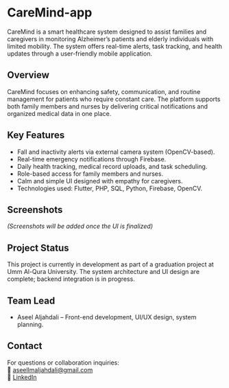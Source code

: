 # CareMind-app
 
CareMind is a smart healthcare system designed to assist families and caregivers in monitoring Alzheimer’s patients and elderly individuals with limited mobility. The system offers real-time alerts, task tracking, and health updates through a user-friendly mobile application.

## Overview

CareMind focuses on enhancing safety, communication, and routine management for patients who require constant care. The platform supports both family members and nurses by delivering critical notifications and organized medical data in one place.

## Key Features

- Fall and inactivity alerts via external camera system (OpenCV-based).
- Real-time emergency notifications through Firebase.
- Daily health tracking, medical record uploads, and task scheduling.
- Role-based access for family members and nurses.
- Calm and simple UI designed with empathy for caregivers.
- Technologies used: Flutter, PHP, SQL, Python, Firebase, OpenCV.

## Screenshots

*(Screenshots will be added once the UI is finalized)*

## Project Status

This project is currently in development as part of a graduation project at Umm Al-Qura University. The system architecture and UI design are complete; backend integration is in progress.

## Team Lead

- Aseel Aljahdali – Front-end development, UI/UX design, system planning.

## Contact

For questions or collaboration inquiries:  
📧 aseellmaljahdali@gmail.com  
🔗 [LinkedIn](https://www.linkedin.com/in/aseel-aljahdali-39b7a9337/)
